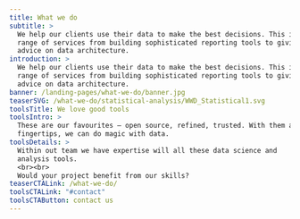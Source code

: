 ```yaml
---
title: What we do
subtitle: >
  We help our clients use their data to make the best decisions. This involves a
  range of services from building sophisticated reporting tools to giving expert
  advice on data architecture.
introduction: >
  We help our clients use their data to make the best decisions. This involves a
  range of services from building sophisticated reporting tools to giving expert
  advice on data architecture.
banner: /landing-pages/what-we-do/banner.jpg
teaserSVG: /what-we-do/statistical-analysis/WWD_Statistical1.svg
toolsTitle: We love good tools
toolsIntro: >
  These are our favourites – open source, refined, trusted. With them at our
  fingertips, we can do magic with data.
toolsDetails: >
  Within out team we have expertise will all these data science and
  analysis tools.
  <br><br>
  Would your project benefit from our skills?
teaserCTALink: /what-we-do/
toolsCTALink: "#contact"
toolsCTAButton: contact us
---
```

